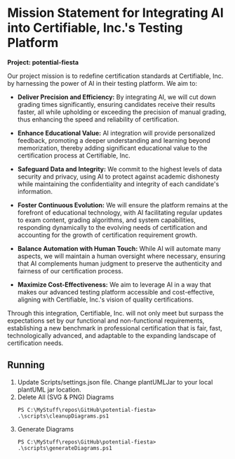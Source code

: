 # Mission Statement for Integrating AI into Certifiable, Inc.'s Testing Platform

**Project: potential-fiesta**

Our project mission is to redefine certification standards at Certifiable, Inc. by harnessing the power of AI in their testing platform. We aim to:

- **Deliver Precision and Efficiency:** By integrating AI, we will cut down grading times significantly, ensuring candidates receive their results faster, all while upholding or exceeding the precision of manual grading, thus enhancing the speed and reliability of certification.

- **Enhance Educational Value:** AI integration will provide personalized feedback, promoting a deeper understanding and learning beyond memorization, thereby adding significant educational value to the certification process at Certifiable, Inc.

- **Safeguard Data and Integrity:** We commit to the highest levels of data security and privacy, using AI to protect against academic dishonesty while maintaining the confidentiality and integrity of each candidate's information.

- **Foster Continuous Evolution:** We will ensure the platform remains at the forefront of educational technology, with AI facilitating regular updates to exam content, grading algorithms, and system capabilities, responding dynamically to the evolving needs of certification and accounting for the growth of certification requirement growth.

- **Balance Automation with Human Touch:** While AI will automate many aspects, we will maintain a human oversight where necessary, ensuring that AI complements human judgment to preserve the authenticity and fairness of our certification process.

- **Maximize Cost-Effectiveness:** We aim to leverage AI in a way that makes our advanced testing platform accessible and cost-effective, aligning with Certifiable, Inc.'s vision of quality certifications.

Through this integration, Certifiable, Inc. will not only meet but surpass the expectations set by our functional and non-functional requirements, establishing a new benchmark in professional certification that is fair, fast, technologically advanced, and adaptable to the expanding landscape of certification needs.

## Running
1. Update Scripts/settings.json file. Change plantUMLJar to your local plantUML jar location.
2. Delete All (SVG & PNG) Diagrams
    ```
    PS C:\MyStuff\repos\GitHub\potential-fiesta> .\scripts\cleanupDiagrams.ps1
    ```
3. Generate Diagrams
    ```
    PS C:\MyStuff\repos\GitHub\potential-fiesta> .\scripts\generateDiagrams.ps1 
    ```